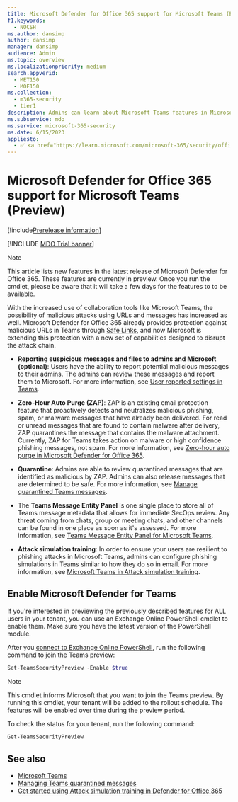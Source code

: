 ```yaml
---
title: Microsoft Defender for Office 365 support for Microsoft Teams (Preview)
f1.keywords: 
  - NOCSH
ms.author: dansimp
author: dansimp
manager: dansimp
audience: Admin
ms.topic: overview
ms.localizationpriority: medium
search.appverid: 
  - MET150
  - MOE150
ms.collection: 
  - m365-security
  - tier1
description: Admins can learn about Microsoft Teams features in Microsoft Defender for Office 365.
ms.subservice: mdo
ms.service: microsoft-365-security
ms.date: 6/15/2023
appliesto:
  - ✅ <a href="https://learn.microsoft.com/microsoft-365/security/office-365-security/microsoft-defender-for-office-365-product-overview" target="_blank">Microsoft Defender for Office 365 plan 2</a>
---
```


# Microsoft Defender for Office 365 support for Microsoft Teams (Preview)

[!include[Prerelease information](../../includes/prerelease.md)]

[!INCLUDE [MDO Trial banner](../includes/mdo-trial-banner.md)]

> [!NOTE]
> This article lists new features in the latest release of Microsoft Defender for Office 365. These features are currently in preview. Once you run the cmdlet, please be aware that it will take a few days for the features to to be available. 

With the increased use of collaboration tools like Microsoft Teams, the possibility of malicious attacks using URLs and messages has increased as well. Microsoft Defender for Office 365 already provides protection against malicious URLs in Teams through [Safe Links](safe-links-about.md), and now Microsoft is extending this protection with a new set of capabilities designed to disrupt the attack chain.

- **Reporting suspicious messages and files to admins and Microsoft (optional)**: Users have the ability to report potential malicious messages to their admins. The admins can review these messages and report them to Microsoft. For more information, see [User reported settings in Teams](submissions-teams.md).

- **Zero-Hour Auto Purge (ZAP)**: ZAP is an existing email protection feature that proactively detects and neutralizes malicious phishing, spam, or malware messages that have already been delivered. For read or unread messages that are found to contain malware after delivery, ZAP quarantines the message that contains the malware attachment. Currently, ZAP for Teams takes action on malware or high confidence phishing messages, not spam. For more information, see [Zero-hour auto purge in Microsoft Defender for Office 365](zero-hour-auto-purge.md#zero-hour-auto-purge-zap-in-microsoft-teams).

- **Quarantine**: Admins are able to review quarantined messages that are identified as malicious by ZAP. Admins can also release messages that are determined to be safe. For more information, see [Manage quarantined Teams messages](quarantine-admin-manage-messages-files.md#use-the-microsoft-365-defender-portal-to-manage-quarantined-messages-in-microsoft-teams).

- The **Teams Message Entity Panel** is one single place to store all of Teams message metadata that allows for immediate SecOps review. Any threat coming from chats, group or meeting chats, and other channels can be found in one place as soon as it's assessed. For more information, see [Teams Message Entity Panel for Microsoft Teams](teams-message-entity-panel.md).

- **Attack simulation training**: In order to ensure your users are resilient to phishing attacks in Microsoft Teams, admins can configure phishing simulations in Teams similar to how they do so in email. For more information, see [Microsoft Teams in Attack simulation training](attack-simulation-training-teams.md).

## Enable Microsoft Defender for Teams

If you're interested in previewing the previously described features for ALL users in your tenant, you can use an Exchange Online PowerShell cmdlet to enable them. Make sure you have the latest version of the PowerShell module.

After you [connect to Exchange Online PowerShell](/powershell/exchange/connect-to-exchange-online-powershell), run the following command to join the Teams preview:

```powershell
Set-TeamsSecurityPreview -Enable $true
```

> [!NOTE]
> This cmdlet informs Microsoft that you want to join the Teams preview. By running this cmdlet, your tenant will be added to the rollout schedule. The features will be enabled over time during the preview period.

To check the status for your tenant, run the following command:

```powershell
Get-TeamsSecurityPreview
```

## See also

- [Microsoft Teams](/microsoftteams/teams-overview)
- [Managing Teams quarantined messages](quarantine-admin-manage-messages-files.md#use-the-microsoft-365-defender-portal-to-manage-quarantined-messages-in-microsoft-teams)
- [Get started using Attack simulation training in Defender for Office 365](attack-simulation-training-get-started.md)
